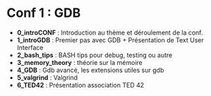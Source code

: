 # Conf 1 : GDB

* **0_introCONF** : Introduction au thème et déroulement de la conf.
* **1_introGDB** : Premier pas avec GDB + Présentation de Text User Interface
* **2_bash_tips** : BASH tips pour debug, testing ou autre
* **3_memory_theory** : théorie sur la mémoire
* **4_GDB** : Gdb avancé, les extensions utiles sur gdb
* **5_valgrind** : Valgrind
* **6_TED42** : Présentation association TED 42